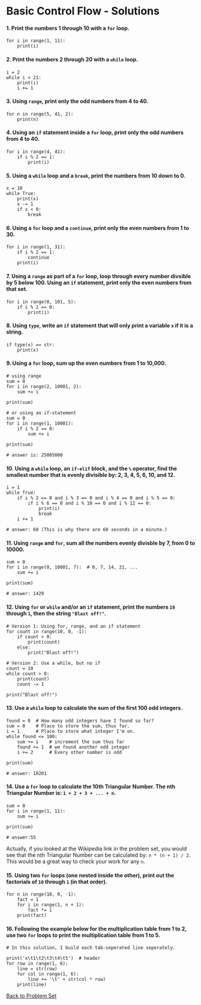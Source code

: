 # Basic Control Flow - Solutions

#### 1. Print the numbers 1 through 10 with a `for` loop.
 
    for i in range(1, 11):
        print(i)
 
#### 2. Print the numbers 2 through 20 with a `while` loop.

    i = 2
    while i < 21:
        print(i)
        i += 1

#### 3. Using `range`, print only the odd numbers from 4 to 40.

    for n in range(5, 41, 2):
        print(n)

#### 4. Using an `if` statement inside a `for` loop, print only the odd numbers from 4 to 40.

    for i in range(4, 41):
        if i % 2 == 1:
            print(i)

#### 5. Using a `while` loop and a `break`, print the numbers from 10 down to 0.

    x = 10
    while True:
        print(x)
        x -= 1
        if x < 0:
            break

#### 6. Using a `for` loop and a `continue`, print only the even numbers from 1 to 30.

    for i in range(1, 31):
        if i % 2 == 1:
            continue
        print(i)

#### 7. Using a `range` as part of a `for` loop, loop through every number divsible by 5 below 100. Using an `if` statement, print only the even numbers from that set.

    for i in range(0, 101, 5):
        if i % 2 == 0:
            print(i)

#### 8. Using `type`, write an `if` statement that will only print a variable `x` if it is a string.

    if type(x) == str:
        print(x)

#### 9. Using a `for` loop, sum up the even numbers from 1 to 10,000.

    # using range
    sum = 0
    for i in range(2, 10001, 2):
        sum += i
    
    print(sum)
    
    # or using an if-statement
    sum = 0
    for i in range(1, 10001):
        if i % 2 == 0:
            sum += i
    
    print(sum)
    
    # answer is: 25005000

#### 10. Using a `while` loop, an `if-elif` block, and the `%` operator, find the smallest number that is evenly divisible by: 2, 3, 4, 5, 6, 10, and 12.

    i = 1
    while True:
        if i % 2 == 0 and i % 3 == 0 and i % 4 == 0 and i % 5 == 0:
            if i % 6 == 0 and i % 10 == 0 and i % 12 == 0:
                print(i)
                break
        i += 1
    
    # answer: 60 (This is why there are 60 seconds in a minute.)

#### 11. Using `range` and `for`, sum all the numbers evenly divisble by 7, from 0 to 10000.

    sum = 0
    for i in range(0, 10001, 7):  # 0, 7, 14, 21, ...
        sum += i
    
    print(sum)
    
    # answer: 1429

#### 12. Using `for` or `while` and/or an `if` statement, print the numbers `10` through `1`, then the string `"Blast off!"`.

    # Version 1: Using for, range, and an if statement
    for count in range(10, 0, -1):
        if count > 0:
            print(count)
        else:
            print("Blast off!")

    # Version 2: Use a while, but no if
    count = 10
    while count > 0:
        print(count)
        count -= 1
    
    print("Blast off!")

#### 13. Use a `while` loop to calculate the sum of the first 100 odd integers.

    found = 0  # How many odd integers have I found so far?
    sum = 0    # Place to store the sum, thus far.
    i = 1      # Place to store what integer I'm on.
    while found <= 100:
        sum += i    # increment the sum thus far
        found += 1  # we found another odd integer
        i += 2      # Every other number is odd
    
    print(sum)
    
    # answer: 10201

#### 14. Use a `for` loop to calculate the 10th Triangular Number. The nth Triangular Number is: `1 + 2 + 3 + ... + n`.

    sum = 0
    for i in range(1, 11):
        sum += i
    
    print(sum)
    
    # answer:55

Actually, if you looked at the Wikipedia link in the problem set, you would see that the nth Triangular Number can be calculated by: `n * (n + 1) / 2`. This would be a great way to check your work for any `n`.

#### 15. Using two `for` loops (one nested inside the other), print out the factorials of `10` through `1` (in that order).

    for n in range(10, 0, -1):
        fact = 1
        for i in range(1, n + 1):
            fact *= i
        print(fact)

#### 16. Following the example below for the multiplication table from 1 to 2, use two `for` loops to print the multiplication table from 1 to 5.

    # In this solution, I build each tab-seperated line seperately.

    print('x\t1\t2\t3\t4\t5')  # header
    for row in range(1, 6):
        line = str(row)
        for col in range(1, 6):
            line += '\t' + str(col * row)
        print(line)

[Back to Problem Set](problem_set_1_flow_controls.md)
